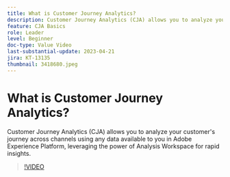 ```yaml
---
title: What is Customer Journey Analytics?
description: Customer Journey Analytics (CJA) allows you to analyze your customer's journey across channels using any data available to you in Adobe Experience Platform, leveraging the power of Analysis Workspace for rapid insights.
feature: CJA Basics
role: Leader
level: Beginner
doc-type: Value Video
last-substantial-update: 2023-04-21
jira: KT-13135
thumbnail: 3418680.jpeg
---
```


# What is Customer Journey Analytics?

Customer Journey Analytics (CJA) allows you to analyze your customer's journey across channels using any data available to you in Adobe Experience Platform, leveraging the power of Analysis Workspace for rapid insights.

>[!VIDEO](https://video.tv.adobe.com/v/3418680/?quality=12&learn=on)
